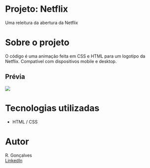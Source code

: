 # Projeto: Netflix

Uma releitura da abertura da Netflix

# Sobre o projeto

O código é uma animação feita em CSS e HTML para um logotipo da Netflix. Compatível com dispositivos mobile e desktop.


## Prévia

<img src= "./netflix.gif">

# Tecnologias utilizadas

- HTML / CSS

# Autor

R. Gonçalves  
[LinkedIn](https://www.linkedin.com/in/unic-ri/ "Visite meu perfil no LinkedIn")
